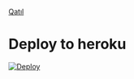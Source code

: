 [Qatıl](https://t.me/c0alaa)

# Deploy to heroku
[![Deploy](https://www.herokucdn.com/deploy/button.svg)](https://heroku.com/deploy)
